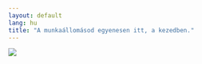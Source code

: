 ```yaml
---
layout: default
lang: hu
title: "A munkaállomásod egyenesen itt, a kezedben."
---
```


<img src="Images/earth.png" />




